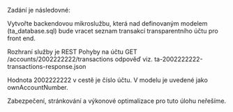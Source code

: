 Zadání je následovné:

Vytvořte backendovou mikroslužbu, která nad definovaným modelem (ta_database.sql) bude vracet seznam transakcí transparentního účtu pro front end.

Rozhraní služby je REST
Pohyby na účtu
GET /accounts/2002222222/transactions
odpověď viz. ta-2002222222-transactions-response.json

Hodnota 2002222222 v cestě je číslo účtu. V modelu je uvedené jako ownAccountNumber.

Zabezpečení, stránkování a výkonové optimalizace pro tuto úlohu neřešíme.